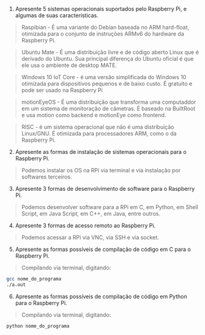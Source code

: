 1. Apresente 5 sistemas operacionais suportados pelo Raspberry Pi, e algumas de suas características.

> Raspibian - É uma variante do Debian baseada no ARM hard-float, otimizada para o conjunto de instruções ARMv6 do hardware da Raspberry Pi.

> Ubuntu Mate - É uma distribuição livre e de código aberto Linux que é derivado do Ubuntu. Sua principal diferença do Ubuntu oficial é que ele usa o ambiente de desktop MATE.

> Windows 10 IoT Core - é uma versão simplificada do Windows 10 otimizada para dispositivos pequenos e de baixo custo. É gratuito e pode ser usado na Raspberry Pi

> motionEyeOS - É uma distribuição que transforma uma computaddor em um sistema de monitoração de câmetras. É baseado na BuiltRoot e usa motion como backend e motionEye como frontend.

> RISC - é um sistema operacional que não é uma distribuição Linux/GNU. É otimizada para processadores ARM, como o da Raspberry Pi.

2. Apresente as formas de instalação de sistemas operacionais para o Raspberry Pi.

> Podemos instalar os OS na RPi via terminal e via instalação por softwares terceiros.

3. Apresente 3 formas de desenvolvimento de software para o Raspberry Pi.

> Podemos desenvolver software para a RPi em C, em Python, em Shell Script, em Java Script, em C++, em Java, entre outros. 

4. Apresente 3 formas de acesso remoto ao Raspberry Pi.

> Podemos acessar a RPi via VNC, via SSH e via socket.

5. Apresente as formas possíveis de compilação de código em C para o Raspberry Pi.

> Compilando via terminal, digitando:

```bash
gcc nome_do_programa
./a.out
```

6. Apresente as formas possíveis de compilação de código em Python para o Raspberry Pi.

> Compilando via terminal, digitando:

```bash
python nome_do_programa
```
